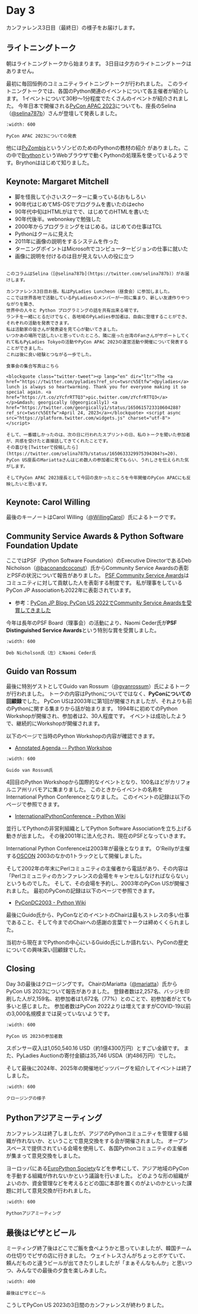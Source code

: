 # Day 3

カンファレンス3日目（最終日）の様子をお届けします。

## ライトニングトーク

朝はライトニングトークから始まります。
3日目は夕方のライトニングトークはありません。

最初に毎回恒例のコミュニティライトニングトークが行われました。
このライトニングトークでは、各国のPython関連のイベントについて各主催者が紹介します。
1イベントについて30秒〜1分程度でたくさんのイベントが紹介されました。
今年日本で開催される[PyCon APAC 2023](https://2023-apac.pycon.jp/)についても、座長のSelina（[@selina787b](https://twitter.com/selina787b)）さんが登壇して発表しました。

```{figure} images/apac.jpg
:width: 600

PyCon APAC 2023についての発表
```

他には[PyZombis](https://pyar.github.io/PyZombis/main/)というゾンビのためのPythonの教材の紹介
がありました。この中で[Brython](https://brython.info/)というWebブラウザで動くPythonの処理系を使っているようです。Brythonははじめて知りました。

## Keynote: Margaret Mitchell

* 脚を怪我して小さいスクーターに乗っている(おもしろい
* 90年代はじめてMS-DSでプログラムを書いたのはecho
* 90年代中旬はHTMLがはでで、はじめてのHTMLを書いた
* 90年代後半。webnonkeyで勉強した
* 2000年からプログラミングをはじめる。はじめての仕事はTCL
* Pythonはクールに見えた
* 2011年に画像の説明をするシステムを作った
* ターニングポイントはMicrosoftでコンピュータービジョンの仕事に就いた
* 画像に説明を付けるのは目が見えない人の役に立つ

```{admonition} PyLadies Luncheon(昼食会)

このコラムはSelina（[@selina787b](https://twitter.com/selina787b)）がお届けします。

カンファレンス3日目お昼。私はPyLadies Luncheon（昼食会）に参加しました。
ここでは世界各地で活動しているPyLadiesのメンバーが一同に集まり、新しい友達作りやつながりを築き、
世界中の人々と Python プログラミングの話を共有出来る場です。
ランチを一緒にとるだけでなく、各地域のPyLadies参加者は、自由に登壇することができ、それぞれの活動を発表できます。
私は活動家の皆さんが発表姿を見て心が動いてきました。
いつかあの場所で話したいと思っていたところ、隣に座った台湾のFanさんがサポートしてくれて私もPyLadies Tokyoの活動やPyCon APAC 2023の運営活動や開催について発表することができました。
これは後に良い経験とつながる一歩でした。

食事会の集合写真はこちら

<blockquote class="twitter-tweet"><p lang="en" dir="ltr">The <a href="https://twitter.com/pyladies?ref_src=twsrc%5Etfw">@pyladies</a> lunch is always so heartwarming. Thank you for everyone making it so special again. <a href="https://t.co/zYcfrRTTQ3">pic.twitter.com/zYcfrRTTQ3</a></p>&mdash; georgically (@georgically1) <a href="https://twitter.com/georgically1/status/1650615723310604288?ref_src=twsrc%5Etfw">April 24, 2023</a></blockquote> <script async src="https://platform.twitter.com/widgets.js" charset="utf-8"></script> 

そして、一番嬉しかったのは、次の日に行われたスプリントの日、私のトークを聞いた参加者が、共感を受けたと直接話してきてくれたことです。
その喜びを[Twitterで投稿したら](https://twitter.com/selina787b/status/1650633329975394304?s=20)、PyCon US座長のMariattaさんはじめ数人の参加者に見てもらい、うれしさを伝えられた気がします。

そしてPyCon APAC 2023座長として今回の良かったところを今年開催のPyCon APACにも反映したいと思います。

```

## Keynote: Carol Willing

最後のキーノートはCarol Willing（[@WillingCarol](https://twitter.com/WillingCarol)）氏によるトークです。

## Community Service Awards & Python Software Foundation Update

ここではPSF（Python Software Foundation）のExecutive DirectorであるDeb Nicholson（[@baconandcoconut](https://twitter.com/baconandcoconut)）氏からCommunity Service Awardsの表彰とPSFの状況について報告がありました。
[PSF Community Service Awards](https://www.python.org/community/awards/psf-awards/)はコミュニティに対して貢献した人を表彰する制度です。
私が理事をしているPyCon JP Associationも2022年に表彰されています。

* 参考：[PyCon JP Blog: PyCon US 2022でCommunity Service Awardsを受賞してきました](https://pyconjp.blogspot.com/2022/06/pyconjp-win-awards.html)

今年は長年のPSF Board（理事会）の活動により、Naomi Ceder氏が**PSF Distinguished Service Awards**という特別な賞を受賞しました。

```{figure} images/naomi.jpg
:width: 600

Deb Nicholson氏（左）とNaomi Ceder氏
```

## Guido van Rossum

最後に特別ゲストとしてGuido van Rossum（[@gvanrossum](https://twitter.com/gvanrossum)）氏によるトークが行われました。
トークの内容はPythonについてではなく、**PyConについての回顧録**でした。
PyCon USは2003年に第1回が開催されましたが、それよりも前のPythonに関する集まりから話が始まります。
1994年に初めてのPython Workshopが開催され、参加者は2、30人程度です。
イベントは成功したようで、継続的にWorkshopが開催されます。

以下のページで当時のPython Workshopの内容が確認できます。

* [Annotated Agenda -- Python Workshop](https://legacy.python.org/workshops/1994-11/annotated.html)

```{figure} images/guido.jpg
:width: 600

Guido van Rossum氏
```

4回目のPython Workshopから国際的なイベントとなり、100名ほどがカリフォルニア州リバモアに集まりました。
このときからイベントの名称をInternational Python Conferenceとなりました。
このイベントの記録は以下のページで参照できます。

* [InternationalPythonConference - Python Wiki](https://wiki.python.org/moin/InternationalPythonConference)

並行してPythonの非営利組織としてPython Software Associationを立ち上げる動きが出ました。
その後2001年に法人化され、現在のPSFとなっていきます。

International Python Conferenceは2003年が最後となります。
O'Reillyが主催する[OSCON](https://en.wikipedia.org/wiki/O%27Reilly_Open_Source_Convention) 2003のなかの1トラックとして開催しました。

そして2002年の年末にPerlコミュニティの主催者から電話があり、その内容は「Perlコミュニティのカンファレンスの会場をキャンセルしなければならない」というものでした。
そして、その会場を予約し、2003年のPyCon USが開催されました。
最初のPyConの記録は以下のページで参照できます。

* [PyConDC2003 - Python Wiki](https://wiki.python.org/moin/PyConDC2003)

最後にGuido氏から、PyConなどのイベントのChairは最もストレスの多い仕事であること、そして今までのChairへの感謝の言葉でトークは締めくくられました。

当初から現在までPythonの中心にいるGuido氏にしか語れない、PyConの歴史についての興味深い回顧録でした。

## Closing

Day 3の最後はクロージングです。
ChairのMariatta（[@mariatta](https://twitter.com/mariatta)）氏からPyCon US 2023について報告がありました。
登録者数は2,257名、バッジを印刷した人が2,159名、初参加者は1,672名（77%）とのことで、初参加者がとても多いと感じました。
参加者数はPyCon 2022よりは増えてますがCOVID-19以前の3,000名規模までは戻っていないようです。

```{figure} images/stats.jpg
:width: 600

PyCon US 2023の参加者数
```

スポンサー収入は1,050,540.16 USD（約1億4300万円）とすごい金額です。
また、PyLadies Auctionの寄付金額は35,746 USDA（約486万円）でした。

そして最後に2024年、2025年の開催地ピッツバーグを紹介してイベントは終了しました。

```{figure} images/closing.jpg
:width: 600

クロージングの様子
```

## Pythonアジアミーティング

カンファレンスは終了しましたが、アジアのPythonコミュニティを管理する組織が作れないか、ということで意見交換をする会が開催されました。
オープンスペースで提供されている会場を使用して、各国Pythonコミュニティの主催者が集まって意見交換をしました。

ヨーロッパにある[EuroPython Society](https://www.europython-society.org/)などを参考にして、アジア地域のPyConを手動する組織が作れないかという議論を行いました。
どのような形の組織がよいのか、資金管理などを考えるとどの国に本部を置くのがよいのかといった課題に対して意見交換が行われました。

```{figure} images/python-asia.jpg
:width: 600

Pythonアジアミーティング
```

## 最後はピザとビール

ミーティング終了後はどこでご飯を食べようかと思っていましたが、韓国チームの仕切りでピザの店に行きました。
ウェイトレスさんがちょっとボケていて、頼んだものと違うビールが出てきたりしましたが「まぁそんなもんか」と思いつつ、みんなでの最後の夕食を楽しみました。

```{figure} images/pizza-beer.jpg
:width: 400

最後はピザとビール
```

こうしてPyCon US 2023の3日間のカンファレンスが終わりました。
